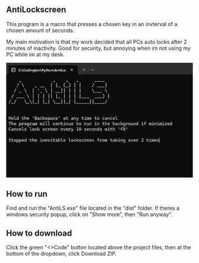 ## AntiLockscreen ##
This program is a macro that presses a chosen key in an invterval of a chosen amount of seconds.

My main motivation is that my work decided that all PCs auto locks after 2 minutes of inactivity. Good for security, but annoying when im not using my PC while im at my desk.

![Intro Screen](./readmeSC/main.png)

## How to run ##

Find and run the "AntiLS.exe" file located in the "dist" folder. If theres a windows security popup, click on "Show more", then "Run anyway".

## How to download ##

Click the green "<>Code" button located above the project files, then at the bottom of the dropdown, click Download ZIP.
